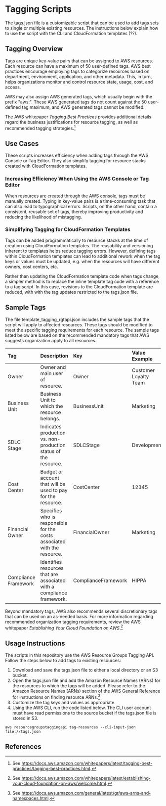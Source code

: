 # Tagging Scripts

The tags.json file is a customizable script that can be used to add tags sets to single or multiple existing resources.  The instructions below explain how to use the script with the CLI and CloudFormation templates (??).

## Tagging Overview

Tags are unique key-value pairs that can be assigned to AWS resources.  Each resource can have a maximum of 50 user-defined tags.  AWS best practices encourage employing tags to categorize resources based on department, environment, application, and other metadata.  This, in turn, helps organizations  monitor and control resource state, usage, cost, and access. 

AWS may also assign AWS generated tags, which usually begin with the prefix "aws:".  These AWS generated tags do not count against the 50 user-defined tag maximum, and AWS generated tags cannot be modified.

The AWS whitepaper *Tagging Best Practices* provides additional details regard the business justifications for resource tagging, as well as recommended tagging strategies.[^1]

## Use Cases

These scripts increases efficiency when adding tags through the AWS Console or Tag Editor.  They also simplify tagging for resource stacks created with CloudFormation templates.

### Increasing Efficiency When Using the AWS Console or Tag Editor

When resources are created through the AWS console, tags must be manually created.  Typing in key-value pairs is a time-consuming task that can also lead to typographical errors.  Scripts, on the other hand, contain a consistent, reusable set of tags, thereby improving productivity and reducing the likelihood of mistagging.

### Simplifying Tagging for CloudFormation Templates

Tags can be added programmatically to resource stacks at the time of creation using CloudFormation templates.  The reusability and versioning inherent to templates helps reduce tagging errors.  However, defining tags within CloudFormation templates can lead to additional rework when the tag keys or values must be updated, e.g. when the resources will have different owners, cost centers, etc.

Rather than updating the CloudFormation template code when tags change, a simpler method is to replace the inline template tag code with a reference to a tag script.  In this case, revisions to the CloudFormation template are reduced, with with the tag updates restricted to the tags.json file.

## Sample Tags

The file template_tagging_rgtapi.json includes the sample tags that the script will apply to affected resources.  These tags should be modified to meet the specific tagging requirements for each resource.  The sample tags listed below are based on the recommended mandatory tags that AWS suggests organization apply to all resources.

| Tag | Description | Key | Value Example |
|:-----------------|:------------|:--------|:--------|
| Owner | Owner and main user of resource. | Owner | Customer Loyalty Team |
| Business Unit | Business Unit to which the resource belongs. | BusinessUnit | Marketing |
| SDLC Stage | Indicates production vs. non-production status of the resource. | SDLCStage | Development |
| Cost Center | Budget or account that will be used to pay for the resource. | CostCenter | 12345 |
| Financial Owner | Specifies who is responsible for the costs associated with the resource. | FinancialOwner | Marketing |
| Compliance Framework | Identifies resources that are associated with a compliance framework. | ComplianceFramework | HIPPA |

Beyond mandatory tags, AWS also recommends several discretionary tags that can be used on an as-needed basis.  For more information regarding recommended organization tagging requirements, review the AWS whitepaper *Establishing Your Cloud Foundation on AWS*.[^2]

## Usage Instructions

The scripts in this repository use the AWS Resource Groups Tagging API.  Follow the steps below to add tags to existing resources:

1. Download and save the tags.json file to either a local directory or an S3 bucket.
2. Open the tags.json file and add the Amazon Resource Names (ARNs) for the resources to which the tags will be added.  Please refer to the Amazon Resource Names (ARNs) section of the AWS General Reference for instructions on finding resource ARNs.[^3]
3. Customize the tag keys and values as appropriate. 
4. Using the AWS CLI, run the code listed below.  The CLI user account must have read permissions to the source bucket if the tags.json file is stored in S3.

```
aws resourcegroupstaggingapi tag-resources --cli-input-json file://tags.json
```

## References
[^1]:See https://docs.aws.amazon.com/whitepapers/latest/tagging-best-practices/tagging-best-practices.html.
[^2]:See https://docs.aws.amazon.com/whitepapers/latest/establishing-your-cloud-foundation-on-aws/welcome.html.
[^3]:See https://docs.aws.amazon.com/general/latest/gr/aws-arns-and-namespaces.html.
